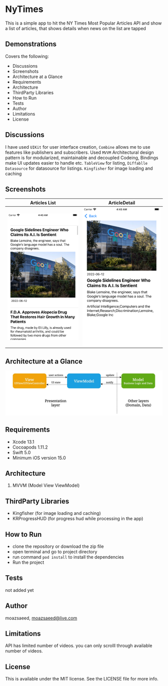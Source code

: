 # NyTimes
This is a simple app to hit the NY Times Most Popular Articles API and show a list of articles, that shows details when news on the list are tapped

## Demonstrations

Covers the following:

* Discussions
* Screenshots
* Architecture at a Glance
* Requirements
* Architecture
* ThirdParty Libraries
* How to Run
* Tests
* Author 
* Limitations
* License

## Discussions

I have used `UIKit` for user interface creation, `Combine` allows me to use features like publishers and subscribers. Used `MVVM` Architectural design pattern is for modularized, maintainable and decoupled Codeing, Bindings make UI updates easier to handle etc.
`TableView` for listing, `Diffablle Datasource` for datasource for listings. `Kingfisher` for image loading and caching

## Screenshots

|             Articles List         |         ArticleDetail          | 
|---------------------------------|------------------------------|
|![Demo](https://github.com/moazsaeed/NyTimes-Combine-MVVM/blob/main/Screenshots/listOfNews.png)|![Demo](https://github.com/moazsaeed/NyTimes-Combine-MVVM/blob/main/Screenshots/detail.png)|

## Architecture at a Glance

![Architecture at a Glance](https://github.com/moazsaeed/NyTimes-Combine-MVVM/blob/main/Screenshots/mvvm.jpeg)

## Requirements

- Xcode 13.1
- Cocoapods 1.11.2
- Swift 5.0
- Minimum iOS version 15.0

## Architecture
1. MVVM (Model View ViewModel)

## ThirdParty Libraries
- Kingfisher (for image loading and caching)
- KRProgressHUD (for progress hud while processing in the app)

## How to Run
- clone the repository or download the zip file
- open terminal and go to project directory
- run command `pod install` to install the dependencies
- Run the project

## Tests
not added yet

## Author

moazsaeed, moazsaeed@live.com

## Limitations
API has limited number of videos. you can only scrolll through available number of videos.

## License

This is available under the MIT license. See the LICENSE file for more info.



